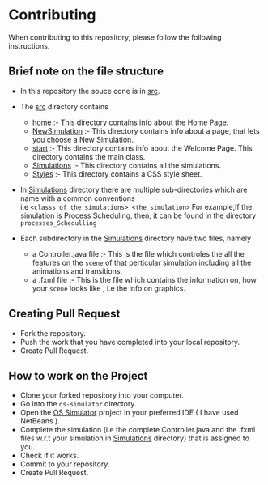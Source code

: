 # Contributing

When contributing to this repository, please follow the following instructions.


## Brief note on the file structure

* In this repository the souce cone is in [src](OS%20Simulator/src).
* The [src](OS%20Simulator/src) directory contains
  * [home](OS%20Simulator/src/home) :- This directory contains info about the Home Page.
  * [NewSimulation](OS%20Simulator/src/newSimulation) :- This directory contains info about a page, that lets you choose a New Simulation.
  * [start](OS%20Simulator/src/start) :- This directory contains info about the Welcome Page. This directory contains the main class.
  * [Simulations](OS%20Simulator/src/simulations) :-  This directory contains all the simulations.
  * [Styles](OS%20Simulator/src/styles) :- This directory contains a CSS style sheet.

* In [Simulations](OS%20Simulator/src/simulations) directory there are multiple sub-directories which are name with a common conventions<br/>
i.e ```<classs of the simulations>_<the simulation>``` For example,If the simulation is Process Scheduling, then, it can be found in the directory ``` processes_Schedulling ```

* Each subdirectory in the [Simulations](OS%20Simulator/src/simulations) directory have two files, namely
  * a Controller.java file :- This is the file which controles the all the features on the ```scene``` of that perticular simulation including all the animations and transitions.
  * a .fxml file :- This is the file which contains the information on, how your ```scene``` looks like , i.e the info on graphics.
  


 ## Creating Pull Request
 
 * Fork the repository.
 * Push the work that you have completed into your local repository.
 * Create Pull Request.
 
 ## How to work on the Project
 
 * Clone your forked repository into your computer.
 * Go into the ```os-simulator``` directory.
 * Open the [OS Simulator](OS%20Simulator) project in your preferred IDE ( I have used NetBeans ).
 * Complete the simulation (i.e the complete Controller.java and the .fxml files w.r.t your simulation in [Simulations](OS%20Simulator/src/simulations) directory) that is assigned to you.
 * Check if it works.
 * Commit to your repository.
 * Create Pull Request.
